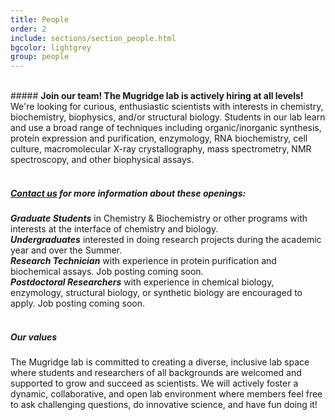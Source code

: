 ```yaml
---
title: People
order: 2
include: sections/section_people.html
bgcolor: lightgrey 
group: people
---
```


<br>
##### <strong>Join our team! The Mugridge lab is actively hiring at all levels!</strong>
We're looking for curious, enthusiastic scientists with interests in chemistry, biochemistry, biophysics, and/or structural biology. Students in our lab learn and use a broad range of techniques including organic/inorganic synthesis, protein expression and purification, enzymology, RNA biochemistry, cell culture, macromolecular X-ray crystallography, mass spectrometry, NMR spectroscopy, and other biophysical assays.
<br><br>

##### <strong><a href="mailto: mugridge@udel.edu">Contact us</a> for more information about these openings: </strong>

<strong><em>Graduate Students</em></strong> in Chemistry & Biochemistry or other programs with interests at the interface of chemistry and biology.<br>
<strong><em>Undergraduates</em></strong> interested in doing research projects during the academic year and over the Summer.<br>
<strong><em>Research Technician</em></strong> with experience in protein purification and biochemical assays. Job posting coming soon.<br>
<strong><em>Postdoctoral Researchers</em></strong> with experience in chemical biology, enzymology, structural biology, or synthetic biology are encouraged to apply. Job posting coming soon.
<br><br>

##### <strong> Our values</strong>
The Mugridge lab is committed to creating a diverse, inclusive lab space where students and researchers of all backgrounds are welcomed and supported to grow and succeed as scientists. We will actively foster a dynamic, collaborative, and open lab environment where members feel free to ask challenging questions, do innovative science, and have fun doing it!
